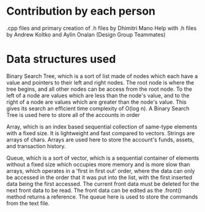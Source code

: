 # Contribution by each person
.cpp files and primary creation of .h files by Dhimitri Mano
Help with .h files by Andrew Koltko and Aylin Onalan (Design Group Teammates)

# Data structures used
Binary Search Tree, which is a sort of list made of nodes which each have a value and pointers to their left and right nodes. The root node is where the tree begins, and all other nodes can be access from the root node. To the left of a node are values which are less than the node's value, and to the right of a node are values which are greater than the node's value. This gives its search an efficient time complexity of O(log n). A Binary Search Tree is used here to store all of the accounts in order

Array, which is an index based sequential collection of same-type elements with a fixed size. It is lightweight and fast compared to vectors. Strings are arrays of chars. Arrays are used here to store the account's funds, assets, and transaction history.

Queue, which is a sort of vector, which is a sequential container of elements without a fixed size which occupies more memory and is more slow than arrays, which operates in a 'first in first out' order, where the data can only be accessed in the order that it was put into the list, with the first inserted data being the first accessed. The current front data must be deleted for the next front data to be read. The front data can be edited as the .front() method returns a reference. The queue here is used to store the commands from the text file.
